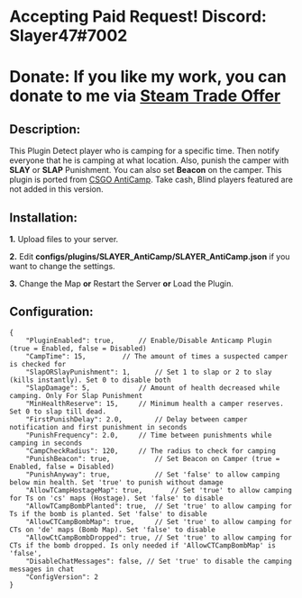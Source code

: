 # Accepting Paid Request! Discord: Slayer47#7002
# Donate: If you like my work, you can donate to me via [Steam Trade Offer](https://bit.ly/3qDpgPd)

## Description:
This Plugin Detect player who is camping for a specific time. Then notify everyone that he is camping at what location. Also, punish the camper with **SLAY** or **SLAP** Punishment. You can also set **Beacon** on the camper. This plugin is ported from [CSGO AntiCamp](https://forums.alliedmods.net/showthread.php?p=895990).  Take cash, Blind players featured are not added in this version.

## Installation:
**1.** Upload files to your server.

**2.** Edit **configs/plugins/SLAYER_AntiCamp/SLAYER_AntiCamp.json** if you want to change the settings.

**3.** Change the Map **or** Restart the Server **or** Load the Plugin.

## Configuration:
```
{
	"PluginEnabled": true,		// Enable/Disable Anticamp Plugin (true = Enabled, false = Disabled)
	"CampTime": 15,			// The amount of times a suspected camper is checked for
	"SlapORSlayPunishment": 1,		// Set 1 to slap or 2 to slay (kills instantly). Set 0 to disable both
	"SlapDamage": 5,			// Amount of health decreased while camping. Only For Slap Punishment
	"MinHealthReserve": 15,		// Minimum health a camper reserves. Set 0 to slap till dead.
	"FirstPunishDelay": 2.0,		// Delay between camper notification and first punishment in seconds
	"PunishFrequency": 2.0,		// Time between punishments while camping in seconds
	"CampCheckRadius": 120,		// The radius to check for camping
	"PunishBeacon": true,			// Set Beacon on Camper (true = Enabled, false = Disabled)
	"PunishAnyway": true,			// Set 'false' to allow camping below min health. Set 'true' to punish without damage
	"AllowTCampHostageMap": true,		// Set 'true' to allow camping for Ts on 'cs' maps (Hostage). Set 'false' to disable
	"AllowTCampBombPlanted": true,	// Set 'true' to allow camping for Ts if the bomb is planted. Set 'false' to disable
	"AllowCTCampBombMap": true,		// Set 'true' to allow camping for CTs on 'de' maps (Bomb Map). Set 'false' to disable
	"AllowCtCampBombDropped": true,	// Set 'true' to allow camping for CTs if the bomb dropped. Is only needed if 'AllowCTCampBombMap' is 'false',
	"DisableChatMessages": false, // Set 'true' to disable the camping messages in chat
	"ConfigVersion": 2
}
```

